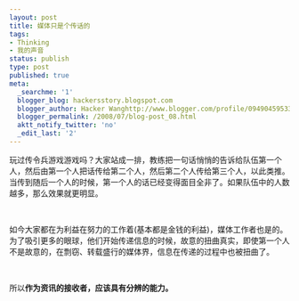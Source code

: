```yaml
---
layout: post
title: 媒体只是个传话的
tags:
- Thinking
- 我的声音
status: publish
type: post
published: true
meta:
  _searchme: '1'
  blogger_blog: hackersstory.blogspot.com
  blogger_author: Hacker Wanghttp://www.blogger.com/profile/09490459533264275905noreply@blogger.com
  blogger_permalink: /2008/07/blog-post_08.html
  aktt_notify_twitter: 'no'
  _edit_last: '2'
---
```

<p>玩过传令兵游戏游戏吗？大家站成一排，教练把一句话悄悄的告诉给队伍第一个人，然后由第一个人把话传给第二个人，然后第二个人传给第三个人，以此类推。当传到随后一个人的时候，第一个人的话已经变得面目全非了。如果队伍中的人数越多，那么效果就更明显。</p><br /><p>如今大家都在为利益在努力的工作着(基本都是金钱的利益)，媒体工作者也是的。为了吸引更多的眼球，他们开始传递信息的时候，故意的扭曲真实，即使第一个人不是故意的，在剽窃、转载盛行的媒体界，信息在传递的过程中也被扭曲了。</p><br /><p>所以<strong>作为资讯的接收者，应该具有分辨的能力。</strong></p>

